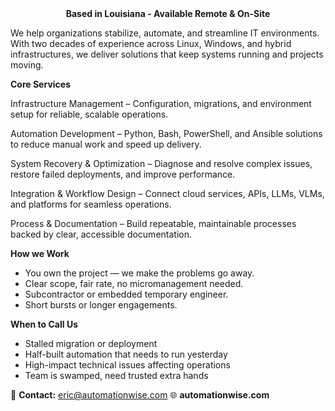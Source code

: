 <div align="center">
  <b>Based in Louisiana - Available Remote & On-Site</b>
</div>

We help organizations stabilize, automate, and streamline IT environments. With two decades of experience across Linux, Windows, and hybrid infrastructures, we deliver solutions that keep systems running and projects moving.

**Core Services**

Infrastructure Management – Configuration, migrations, and environment setup for reliable, scalable operations.

Automation Development – Python, Bash, PowerShell, and Ansible solutions to reduce manual work and speed up delivery.

System Recovery & Optimization – Diagnose and resolve complex issues, restore failed deployments, and improve performance.

Integration & Workflow Design – Connect cloud services, APIs, LLMs, VLMs, and platforms for seamless operations.

Process & Documentation – Build repeatable, maintainable processes backed by clear, accessible documentation.

**How we Work**
- You own the project — we make the problems go away.
- Clear scope, fair rate, no micromanagement needed.
- Subcontractor or embedded temporary engineer.
- Short bursts or longer engagements.

**When to Call Us**
- Stalled migration or deployment
- Half-built automation that needs to run yesterday
- High-impact technical issues affecting operations
- Team is swamped, need trusted extra hands

📧 **Contact:** eric@automationwise.com
🌐 **automationwise.com**
